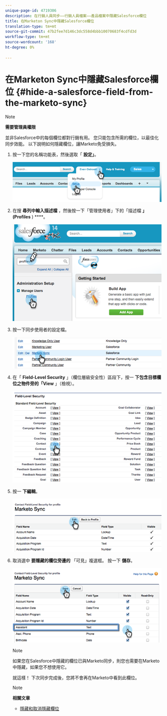 ```yaml
---
unique-page-id: 4719306
description: 在行銷人員同步——行銷人員檔案——產品檔案中隱藏Salesforce欄位
title: 在Marketon Sync中隱藏Salesforce欄位
translation-type: tm+mt
source-git-commit: 47b2fee7d146c3dc558d4bbb10070683f4cdfd3d
workflow-type: tm+mt
source-wordcount: '168'
ht-degree: 0%

---
```



# 在Marketon Sync中隱藏Salesforce欄位 {#hide-a-salesforce-field-from-the-marketo-sync}

>[!NOTE]
>
>**需要管理員權限**

並非Salesforce中的每個欄位都對行銷有用。 您只能包含所需的欄位，以最佳化同步效能。 以下說明如何隱藏欄位，讓Marketo免受損失。

1. 按一下您的名稱功能表，然後選取「 **設定」**。

   ![](assets/image2015-6-30-15-3a11-3a23.png)

1. 在搜 **尋列中輸入描述檔** ，然後按一下「管理使用者」下的「描述檔 **」(Profiles** ) ****。

   ![](assets/image2015-6-30-15-3a12-3a46.png)

1. 按一下同步使用者的設定檔。

   ![](assets/image2015-6-30-15-3a17-3a38.png)

1. 在「 **Field-Level Security** 」（欄位層級安全性）區段下，按一 **下包含目標欄位之物件旁的「View** 」（檢視）。

   ![](assets/image2015-6-30-15-3a24-3a32.png)

1. 按一 **下編輯**。

   ![](assets/image2015-6-30-15-3a25-3a42.png)

1. 取消選中 **要隱藏的欄位旁邊的** 「可見」複選框。 按一下 **儲存**。

   ![](assets/image2015-6-30-15-3a27-3a16.png)

   >[!NOTE]
   >
   >如果您在Salesforce中隱藏的欄位已與Marketo同步，則您也需要在Marketo中隱藏，如果您不想使用它。

   就這樣！ 下次同步完成後，您將不會再在Marketo中看到此欄位。

   >[!NOTE]
   >
   >**相關文章**
   >
   >    
   >    
   >    * [隱藏和取消隱藏欄位](../../../../../product-docs/administration/field-management/hide-and-unhide-a-field.md)



